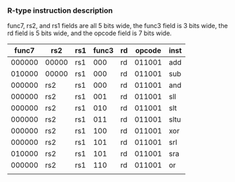 ### R-type instruction description 

func7, rs2, and rs1 fields are all 5 bits wide, the func3 field is 3 bits wide, the rd field is 5 bits wide, and the opcode field is 7 bits wide.

| func7  | rs2   | rs1 | func3 | rd  | opcode | inst |
| ------ | ----- | --- | ----- | --- | ------ | ---- |
| 000000 | 00000 | rs1 | 000   | rd  | 011001 | add  |
| 010000 | 00000 | rs1 | 000   | rd  | 011001 | sub  |
| 000000 | rs2   | rs1 | 000   | rd  | 011001 | and  |
| 000000 | rs2   | rs1 | 001   | rd  | 011001 | sll  |
| 000000 | rs2   | rs1 | 010   | rd  | 011001 | slt  |
| 000000 | rs2   | rs1 | 011   | rd  | 011001 | sltu |
| 000000 | rs2   | rs1 | 100   | rd  | 011001 | xor  |
| 000000 | rs2   | rs1 | 101   | rd  | 011001 | srl  |
| 010000 | rs2   | rs1 | 101   | rd  | 011001 | sra  |
| 000000 | rs2   | rs1 | 110   | rd  | 011001 | or   |
|        |       |     |       |     |        |      |

